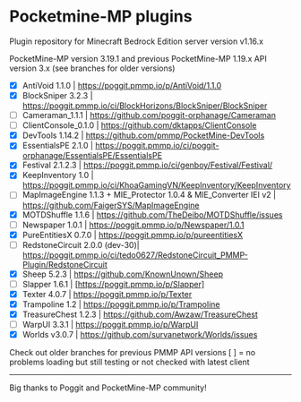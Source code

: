 # Pocketmine-MP plugins
Plugin repository for Minecraft Bedrock Edition server version v1.16.x

PocketMine-MP version 3.19.1
and previous PocketMine-MP 1.19.x API version 3.x
(see branches for older versions)

- [x] AntiVoid 1.1.0 | https://poggit.pmmp.io/p/AntiVoid/1.1.0
- [x] BlockSniper 3.2.3 | https://poggit.pmmp.io/ci/BlockHorizons/BlockSniper/BlockSniper
- [ ] Cameraman_1.1.1 | https://github.com/poggit-orphanage/Cameraman
- [ ] ClientConsole_0.1.0 | https://github.com/dktapps/ClientConsole
- [x] DevTools 1.14.2 | https://github.com/pmmp/PocketMine-DevTools
- [x] EssentialsPE 2.1.0 | https://poggit.pmmp.io/ci/poggit-orphanage/EssentialsPE/EssentialsPE
- [x] Festival 2.1.2.3 | https://poggit.pmmp.io/ci/genboy/Festival/Festival/
- [x] KeepInventory 1.0 | https://poggit.pmmp.io/ci/KhoaGamingVN/KeepInventory/KeepInventory
- [ ] MapImageEngine 1.1.3 + MIE_Protector 1.0.4 & MIE_Converter IEI v2 | https://github.com/FaigerSYS/MapImageEngine
- [x] MOTDShuffle 1.1.6 | https://github.com/TheDeibo/MOTDShuffle/issues
- [ ] Newspaper 1.0.1 | https://poggit.pmmp.io/p/Newspaper/1.0.1
- [x] PureEntitiesX 0.7.0 | https://poggit.pmmp.io/p/pureentitiesX
- [ ] RedstoneCircuit 2.0.0 (dev-30)| https://poggit.pmmp.io/ci/tedo0627/RedstoneCircuit_PMMP-Plugin/RedstoneCircuit
- [x] Sheep 5.2.3 | https://github.com/KnownUnown/Sheep
- [ ] Slapper 1.6.1 | [https://poggit.pmmp.io/p/Slapper]
- [x] Texter 4.0.7 | https://poggit.pmmp.io/p/Texter
- [x] Trampoline 1.2 | https://poggit.pmmp.io/p/Trampoline
- [x] TreasureChest 1.2.3 | https://github.com/Awzaw/TreasureChest
- [ ] WarpUI 3.3.1 | https://poggit.pmmp.io/p/WarpUI
- [x] Worlds v3.0.7 | https://github.com/survanetwork/Worlds/issues

Check out older branches for previous PMMP API versions
[ ] = no problems loading but still testing or not checked with latest client

---

Big thanks to Poggit and PocketMine-MP community!
